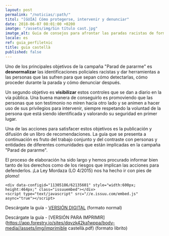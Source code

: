 ```yaml
---
layout: post
permalink: "/noticias/:path/"
titol: "[GUÍA] Cómo protegerse, intervenir y denunciar"
date: 2018-06-07 08:01:00 +0200
imatge: "/assets/img/Sin título cast.jpg"
imatge_alt: Guia de consejos para afrontar las paradas racistas de forma segura
locale: es
ref: guia_perfiletnic
title: guia castellà
published: false
---
```

  
Uno de los principales objetivos de la campaña "Parad de pararme" es **desnormalizar** las identificaciones policiales racistas y dar herramientas a las personas que las sufren para que sepan cómo detectarlas, cómo proceder durante la parada y cómo denunciar después.  

Un segundo objetivo es **visibilizar** estos controles que se dan a diario en la vía pública. Una buena manera de conseguirlo es promoviendo que las personas que son testimonio no miren hacia otro lado y se animen a hacer uso de sus privilegios para intervenir, siempre respetando la voluntad de la persona que está siendo identificada y valorando su seguridad en primer lugar.  

Una de las acciones para satisfacer estos objetivos es la publicación y difusión de un libro de recomendaciones. La guía que se presenta a continuación es fruto del trabajo conjunto y del contraste con personas y entidades de diferentes comunidades que están implicadas en la campaña "Parad de pararme".  

El proceso de elaboración ha sido largo y hemos procurado informar bien tanto de los derechos como de los riesgos que implican las acciones para defenderlos. ¡La Ley Mordaza (LO 4/2015) nos ha hecho ir con pies de plomo!  

    <div data-configid="11305186/62135601" style="width:600px; height:464px;" class="issuuembed"></div>
    <script type="text/javascript" src="//e.issuu.com/embed.js" async="true"></script>

Descárgate la guía - [VERSIÓN DIGITAL]() (formato normal)

Descárgate la guía - [VERSIÓN PARA IMPRIMIR](https://app.forestry.io/sites/dqvzk42ka1wppa/body-media//assets/img/imprimible castellà.pdf) (formato librito)